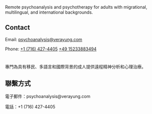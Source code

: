 
<html lang="en">
<head>
    <meta charset="UTF-8">
    <meta name="viewport" content="width=device-width, initial-scale=1.0">
</head>
<body>
    <p>Remote psychoanalysis and psychotherapy for adults with migrational, multilingual, and international backgrounds.</p>
    <h2>Contact</h2>
    <p>Email: <a href="mailto:psychoanalysis@verayung.com">psychoanalysis@verayung.com</a></p>
    <p>Phone: <a href="tel:+17164274405">+1 (716) 427-4405</a> <a href="tel:+4915233883494">+49 15233883494</a> </p>
    <h1>  </h1>
    <p>專門為具有移民、多語言和國際背景的成人提供遠程精神分析和心理治療。</p>
    <h2>聯繫方式</h2>
    <p>電子郵件：psychoanalysis@verayung.com</p>
    <p>電話：+1 (716) 427-4405</p>
</body>
</html>
